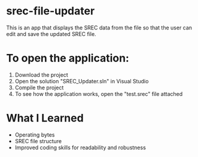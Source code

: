 # srec-file-updater

This is an app that displays the SREC data from the file so that the user can edit and save the updated SREC file.

# To open the application:
1. Download the project
2. Open the solution "SREC_Updater.sln" in Visual Studio
3. Compile the project
4. To see how the application works, open the "test.srec" file attached

# What I Learned

* Operating bytes
* SREC file structure
* Improved coding skills for readability and robustness
